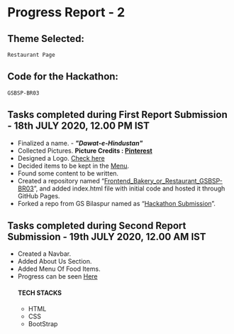 # Progress Report - 2 

## Theme Selected:
    Restaurant Page
    
## Code for the Hackathon:
    GSBSP-BR03
    
## Tasks completed during First Report Submission - 18th JULY 2020, 12.00 PM IST
  - Finalized a name. - _**"Dawat-e-Hindustan"**_
  - Collected Pictures. **Picture Credits : [Pinterest](https://in.pinterest.com/)**
  - Designed a Logo. [Check here](https://drive.google.com/file/d/1WzhfK6L0l6L2il78GTCaxrhlWxS_Z8Ak/view?usp=sharing)
  - Decided items to be kept in the [Menu](https://docs.google.com/spreadsheets/d/1LN4WPfiDgL9h4DRa8EOgdBNwPdCY3sWNTewCbP1EXhQ/edit?usp=sharing).
  - Found some content to be written.
  -	Created a repository named “[Frontend_Bakery_or_Restaurant_GSBSP-BR03](https://github.com/Aayushi-Mittal/Frontend_Bakery_or_Restaurant_GSBSP-BR03)”, and added index.html file with initial code and hosted it through GitHub Pages.
  -	Forked a repo from GS Bilaspur named as “[Hackathon Submission](https://github.com/Aayushi-Mittal/Hackathon-Submission)”.
  
## Tasks completed during Second Report Submission - 19th JULY 2020, 12.00 AM IST
  - Created a Navbar.
  - Added About Us Section.
  - Added Menu Of Food Items.
  - Progress can be seen [Here](https://aayushi-mittal.github.io/Frontend_Bakery_or_Restaurant_GSBSP-BR03/#menu)
    #### TECH STACKS
    - HTML
    - CSS
    - BootStrap
